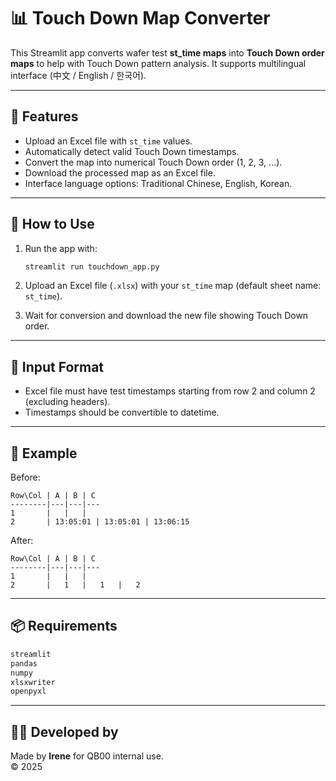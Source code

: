 # 📊 Touch Down Map Converter

This Streamlit app converts wafer test **st_time maps** into **Touch Down order maps** to help with Touch Down pattern analysis. It supports multilingual interface (中文 / English / 한국어).

---

## 🌟 Features

- Upload an Excel file with `st_time` values.
- Automatically detect valid Touch Down timestamps.
- Convert the map into numerical Touch Down order (1, 2, 3, ...).
- Download the processed map as an Excel file.
- Interface language options: Traditional Chinese, English, Korean.

---

## 🚀 How to Use

1. Run the app with:
   ```bash
   streamlit run touchdown_app.py
   ```

2. Upload an Excel file (`.xlsx`) with your `st_time` map (default sheet name: `st_time`).

3. Wait for conversion and download the new file showing Touch Down order.

---

## 📁 Input Format

- Excel file must have test timestamps starting from row 2 and column 2 (excluding headers).
- Timestamps should be convertible to datetime.

---

## 🧩 Example

Before:
```
Row\Col | A | B | C
--------|---|---|---
1       |   |   |
2       | 13:05:01 | 13:05:01 | 13:06:15
```

After:
```
Row\Col | A | B | C
--------|---|---|---
1       |   |   |
2       |   1   |   1   |   2
```

---

## 📦 Requirements

```txt
streamlit
pandas
numpy
xlsxwriter
openpyxl
```

---

## 👩‍💻 Developed by

Made by **Irene** for QB00 internal use.  
© 2025

